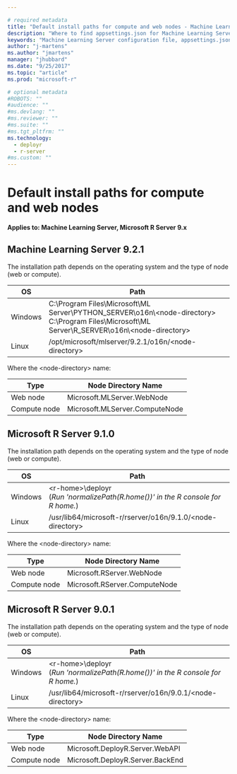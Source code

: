 ```yaml
---

# required metadata
title: "Default install paths for compute and web nodes - Machine Learning Server | Microsoft Docs"
description: "Where to find appsettings.json for Machine Learning Server, web node, compute node"
keywords: "Machine Learning Server configuration file, appsettings.json"
author: "j-martens"
ms.author: "jmartens"
manager: "jhubbard"
ms.date: "9/25/2017"
ms.topic: "article"
ms.prod: "microsoft-r"

# optional metadata
#ROBOTS: ""
#audience: ""
#ms.devlang: ""
#ms.reviewer: ""
#ms.suite: ""
#ms.tgt_pltfrm: ""
ms.technology: 
  - deployr
  - r-server
#ms.custom: ""
---
```


# Default install paths for compute and web nodes

**Applies to:  Machine Learning Server, Microsoft R Server 9.x**

## Machine Learning Server 9.2.1

The installation path depends on the operating system and the type of node (web or compute).

|OS|Path|
|----|------------|
|Windows|C:\Program Files\Microsoft\ML Server\PYTHON\_SERVER\o16n\\\<node-directory><br>C:\Program Files\Microsoft\ML Server\R\_SERVER\o16n\\\<node-directory>|
|Linux|/opt/microsoft/mlserver/9.2.1/o16n/\<node-directory>||

Where the \<node-directory> name: 

|Type|Node Directory Name|
|----|------------|
|Web node|Microsoft.MLServer.WebNode|
|Compute node|Microsoft.MLServer.ComputeNode|

## Microsoft R Server 9.1.0

The installation path depends on the operating system and the type of node (web or compute).

|OS|Path|
|----|------------|
|Windows|\<r-home>\deployr<br>(_Run 'normalizePath(R.home())' in the R console for R home._)|
|Linux|/usr/lib64/microsoft-r/rserver/o16n/9.1.0/\<node-directory>||

Where the \<node-directory> name: 

|Type|Node Directory Name|
|----|------------|
|Web node|Microsoft.RServer.WebNode|
|Compute node|Microsoft.RServer.ComputeNode|

## Microsoft R Server 9.0.1

The installation path depends on the operating system and the type of node (web or compute).

|OS|Path|
|----|------------|
|Windows|\<r-home>\deployr<br>(_Run 'normalizePath(R.home())' in the R console for R home._)|
|Linux|/usr/lib64/microsoft-r/rserver/o16n/9.0.1/\<node-directory>||

Where the \<node-directory> name: 

|Type|Node Directory Name|
|----|------------|
|Web node|Microsoft.DeployR.Server.WebAPI|
|Compute node|Microsoft.DeployR.Server.BackEnd|